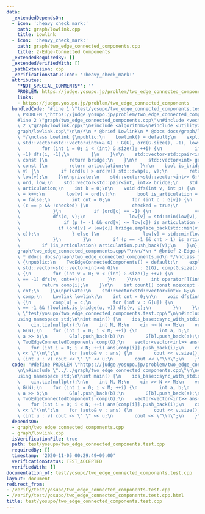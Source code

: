 ```yaml
---
data:
  _extendedDependsOn:
  - icon: ':heavy_check_mark:'
    path: graph/lowlink.cpp
    title: Lowlink
  - icon: ':heavy_check_mark:'
    path: graph/two_edge_connected_components.cpp
    title: 2-Edge-Connected Components
  _extendedRequiredBy: []
  _extendedVerifiedWith: []
  _pathExtension: cpp
  _verificationStatusIcon: ':heavy_check_mark:'
  attributes:
    '*NOT_SPECIAL_COMMENTS*': ''
    PROBLEM: https://judge.yosupo.jp/problem/two_edge_connected_components
    links:
    - https://judge.yosupo.jp/problem/two_edge_connected_components
  bundledCode: "#line 1 \"test/yosupo/two_edge_connected_components.test.cpp\"\n#define\
    \ PROBLEM \"https://judge.yosupo.jp/problem/two_edge_connected_components\"\n\n\
    #line 2 \"graph/two_edge_connected_components.cpp\"\n#include <vector>\n#line\
    \ 2 \"graph/lowlink.cpp\"\n#include <algorithm>\n#include <utility>\n#line 5 \"\
    graph/lowlink.cpp\"\n\n/*\n * @brief Lowlink\n * @docs docs/graph/lowlink.md\n\
    \ */\nclass Lowlink {\npublic:\n    Lowlink() = default;\n    explicit Lowlink(const\
    \ std::vector<std::vector<int>>& G) : G(G), ord(G.size(), -1), low(G.size()) {\n\
    \        for (int i = 0; i < (int) G.size(); ++i) {\n            if (ord[i] ==\
    \ -1) dfs(i, -1);\n        }\n    }\n\n    std::vector<std::pair<int, int>> get_bridges()\
    \ const {\n        return bridge;\n    }\n\n    std::vector<int> get_articulation_points()\
    \ const {\n        return articulation;\n    }\n\n    bool is_bridge(int u, int\
    \ v) {\n        if (ord[u] > ord[v]) std::swap(u, v);\n        return ord[u] <\
    \ low[v];\n    }\n\nprivate:\n    std::vector<std::vector<int>> G;\n    std::vector<int>\
    \ ord, low;\n    std::vector<std::pair<int, int>> bridge;\n    std::vector<int>\
    \ articulation;\n    int k = 0;\n\n    void dfs(int v, int p) {\n        ord[v]\
    \ = k++;\n        low[v] = ord[v];\n        bool is_articulation = false, checked\
    \ = false;\n        int cnt = 0;\n        for (int c : G[v]) {\n            if\
    \ (c == p && !checked) {\n                checked = true;\n                continue;\n\
    \            }\n            if (ord[c] == -1) {\n                ++cnt;\n    \
    \            dfs(c, v);\n                low[v] = std::min(low[v], low[c]);\n\
    \                if (p != -1 && ord[v] <= low[c]) is_articulation = true;\n  \
    \              if (ord[v] < low[c]) bridge.emplace_back(std::min(v, c), std::max(v,\
    \ c));\n            } else {\n                low[v] = std::min(low[v], ord[c]);\n\
    \            }\n        }\n        if (p == -1 && cnt > 1) is_articulation = true;\n\
    \        if (is_articulation) articulation.push_back(v);\n    }\n};\n#line 4 \"\
    graph/two_edge_connected_components.cpp\"\n\n/*\n * @brief 2-Edge-Connected Components\n\
    \ * @docs docs/graph/two_edge_connected_components.md\n */\nclass TwoEdgeConnectedComponents\
    \ {\npublic:\n    TwoEdgeConnectedComponents() = default;\n    explicit TwoEdgeConnectedComponents(const\
    \ std::vector<std::vector<int>>& G)\n        : G(G), comp(G.size(), -1), lowlink(G)\
    \ {\n        for (int v = 0; v < (int) G.size(); ++v) {\n            if (comp[v]\
    \ == -1) dfs(v, cnt++);\n        }\n    }\n\n    int operator[](int i) const {\n\
    \        return comp[i];\n    }\n\n    int count() const noexcept {\n        return\
    \ cnt;\n    }\n\nprivate:\n    std::vector<std::vector<int>> G;\n    std::vector<int>\
    \ comp;\n    Lowlink lowlink;\n    int cnt = 0;\n\n    void dfs(int u, int c)\
    \ {\n        comp[u] = c;\n        for (int v : G[u]) {\n            if (comp[v]\
    \ == -1 && !lowlink.is_bridge(u, v)) dfs(v, c);\n        }\n    }\n};\n#line 4\
    \ \"test/yosupo/two_edge_connected_components.test.cpp\"\n\n#include <bits/stdc++.h>\n\
    using namespace std;\n\nint main() {\n    ios_base::sync_with_stdio(false);\n\
    \    cin.tie(nullptr);\n\n    int N, M;\n    cin >> N >> M;\n    vector<vector<int>>\
    \ G(N);\n    for (int i = 0; i < M; ++i) {\n        int a, b;\n        cin >>\
    \ a >> b;\n        G[a].push_back(b);\n        G[b].push_back(a);\n    }\n   \
    \ TwoEdgeConnectedComponents comp(G);\n    vector<vector<int>> ans(comp.count());\n\
    \    for (int i = 0; i < N; ++i) ans[comp[i]].push_back(i);\n    cout << ans.size()\
    \ << \"\\n\";\n    for (auto& v : ans) {\n        cout << v.size();\n        for\
    \ (int u : v) cout << \" \" << u;\n        cout << \"\\n\";\n    }\n}\n"
  code: "#define PROBLEM \"https://judge.yosupo.jp/problem/two_edge_connected_components\"\
    \n\n#include \"../../graph/two_edge_connected_components.cpp\"\n\n#include <bits/stdc++.h>\n\
    using namespace std;\n\nint main() {\n    ios_base::sync_with_stdio(false);\n\
    \    cin.tie(nullptr);\n\n    int N, M;\n    cin >> N >> M;\n    vector<vector<int>>\
    \ G(N);\n    for (int i = 0; i < M; ++i) {\n        int a, b;\n        cin >>\
    \ a >> b;\n        G[a].push_back(b);\n        G[b].push_back(a);\n    }\n   \
    \ TwoEdgeConnectedComponents comp(G);\n    vector<vector<int>> ans(comp.count());\n\
    \    for (int i = 0; i < N; ++i) ans[comp[i]].push_back(i);\n    cout << ans.size()\
    \ << \"\\n\";\n    for (auto& v : ans) {\n        cout << v.size();\n        for\
    \ (int u : v) cout << \" \" << u;\n        cout << \"\\n\";\n    }\n}"
  dependsOn:
  - graph/two_edge_connected_components.cpp
  - graph/lowlink.cpp
  isVerificationFile: true
  path: test/yosupo/two_edge_connected_components.test.cpp
  requiredBy: []
  timestamp: '2020-11-05 00:29:49+09:00'
  verificationStatus: TEST_ACCEPTED
  verifiedWith: []
documentation_of: test/yosupo/two_edge_connected_components.test.cpp
layout: document
redirect_from:
- /verify/test/yosupo/two_edge_connected_components.test.cpp
- /verify/test/yosupo/two_edge_connected_components.test.cpp.html
title: test/yosupo/two_edge_connected_components.test.cpp
---
```

